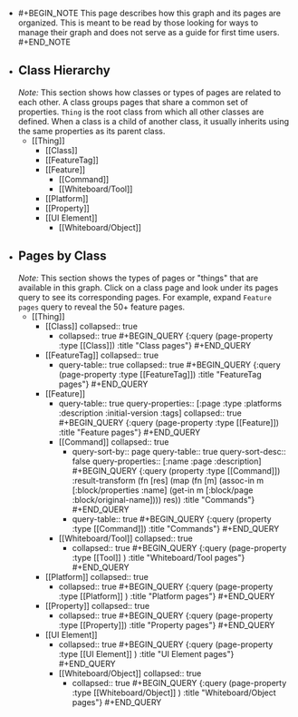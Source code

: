 - #+BEGIN_NOTE
  This page describes how this graph and its pages are organized. This is meant to be read by those looking for ways to manage their graph and does not serve as a guide for first time users.
  #+END_NOTE
- ## Class Hierarchy
  *Note:* This section shows how classes or types of pages are related to each other. A class groups pages that share a common set of properties. `Thing` is the root class from which all other classes are defined. When a class is a child of another class, it usually inherits using the same properties as its parent class.
	- [[Thing]]
		- [[Class]]
		- [[FeatureTag]]
		- [[Feature]]
			- [[Command]]
			- [[Whiteboard/Tool]]
		- [[Platform]]
		- [[Property]]
		- [[UI Element]]
			- [[Whiteboard/Object]]
- ## Pages by Class
  *Note:* This section shows the types of pages or "things" that are available in this graph. Click on a class page and look under its pages query to see its corresponding pages. For example, expand `Feature pages` query to reveal the 50+ feature pages.
	- [[Thing]]
		- [[Class]]
		  collapsed:: true
			- collapsed:: true
			  #+BEGIN_QUERY
			  {:query (page-property :type [[Class]])
			  :title "Class pages"}
			  #+END_QUERY
		- [[FeatureTag]]
		  collapsed:: true
			- query-table:: true
			  collapsed:: true
			  #+BEGIN_QUERY
			  {:query (page-property :type [[FeatureTag]])
			  :title "FeatureTag pages"}
			  #+END_QUERY
		- [[Feature]]
			- query-table:: true
			  query-properties:: [:page :type :platforms :description :initial-version :tags]
			  collapsed:: true
			  #+BEGIN_QUERY
			  {:query (page-property :type [[Feature]])
			  :title "Feature pages"}
			  #+END_QUERY
			- [[Command]]
			  collapsed:: true
				- query-sort-by:: page
				  query-table:: true
				  query-sort-desc:: false
				  query-properties:: [:name :page :description]
				  #+BEGIN_QUERY
				  {:query (property :type [[Command]])
				  :result-transform (fn [res] (map (fn [m] (assoc-in m [:block/properties :name] (get-in m [:block/page :block/original-name]))) res))
				  :title "Commands"}
				  #+END_QUERY
				- query-table:: true
				  #+BEGIN_QUERY
				  {:query (property :type [[Command]])
				  :title "Commands"}
				  #+END_QUERY
			- [[Whiteboard/Tool]]
			  collapsed:: true
				- collapsed:: true
				  #+BEGIN_QUERY
				  {:query (page-property :type [[Tool]] )
				  :title "Whiteboard/Tool pages"}
				  #+END_QUERY
		- [[Platform]]
		  collapsed:: true
			- collapsed:: true
			  #+BEGIN_QUERY
			  {:query (page-property :type [[Platform]] )
			  :title "Platform pages"}
			  #+END_QUERY
		- [[Property]]
		  collapsed:: true
			- collapsed:: true
			  #+BEGIN_QUERY
			  {:query (page-property :type [[Property]])
			  :title "Property pages"}
			  #+END_QUERY
		- [[UI Element]]
			- collapsed:: true
			  #+BEGIN_QUERY
			  {:query (page-property :type [[UI Element]] )
			  :title "UI Element pages"}
			  #+END_QUERY
			- [[Whiteboard/Object]]
			  collapsed:: true
				- collapsed:: true
				  #+BEGIN_QUERY
				  {:query (page-property :type [[Whiteboard/Object]] )
				  :title "Whiteboard/Object pages"}
				  #+END_QUERY